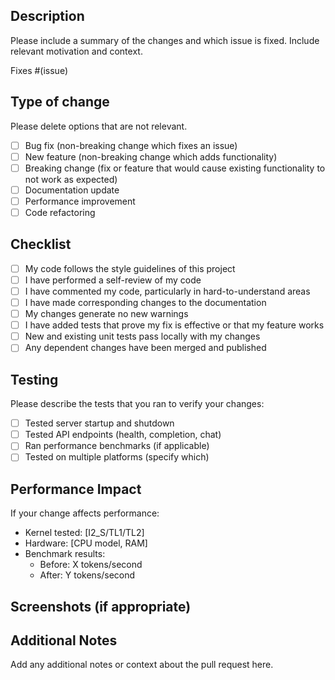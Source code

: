 ## Description

Please include a summary of the changes and which issue is fixed. Include relevant motivation and context.

Fixes #(issue)

## Type of change

Please delete options that are not relevant.

- [ ] Bug fix (non-breaking change which fixes an issue)
- [ ] New feature (non-breaking change which adds functionality)
- [ ] Breaking change (fix or feature that would cause existing functionality to not work as expected)
- [ ] Documentation update
- [ ] Performance improvement
- [ ] Code refactoring

## Checklist

- [ ] My code follows the style guidelines of this project
- [ ] I have performed a self-review of my code
- [ ] I have commented my code, particularly in hard-to-understand areas
- [ ] I have made corresponding changes to the documentation
- [ ] My changes generate no new warnings
- [ ] I have added tests that prove my fix is effective or that my feature works
- [ ] New and existing unit tests pass locally with my changes
- [ ] Any dependent changes have been merged and published

## Testing

Please describe the tests that you ran to verify your changes:

- [ ] Tested server startup and shutdown
- [ ] Tested API endpoints (health, completion, chat)
- [ ] Ran performance benchmarks (if applicable)
- [ ] Tested on multiple platforms (specify which)

## Performance Impact

If your change affects performance:

- Kernel tested: [I2_S/TL1/TL2]
- Hardware: [CPU model, RAM]
- Benchmark results:
  - Before: X tokens/second
  - After: Y tokens/second

## Screenshots (if appropriate)

## Additional Notes

Add any additional notes or context about the pull request here.